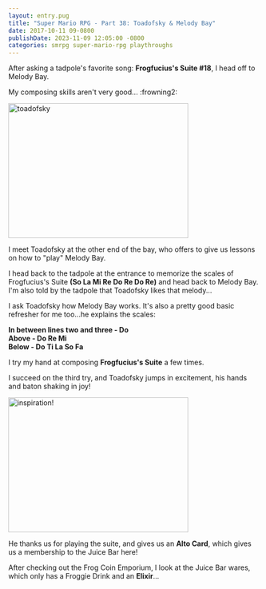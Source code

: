 ```yaml
---
layout: entry.pug
title: "Super Mario RPG - Part 38: Toadofsky & Melody Bay"
date: 2017-10-11 09-0800
publishDate: 2023-11-09 12:05:00 -0800
categories: smrpg super-mario-rpg playthroughs
---
```


After asking a tadpole's favorite song: **Frogfucius's Suite #18**, I head off to Melody Bay.

My composing skills aren't very good... :frowning2:

<img src="https://i.imgur.com/Ufc1GIR.png" alt="toadofsky" width="360" height="270" id="liveblog" />

I meet Toadofsky at the other end of the bay, who offers to give us lessons on how to "play" Melody Bay.

I head back to the tadpole at the entrance to memorize the scales of Frogfucius's Suite **(So La Mi Re Do Re Do Re)** and head back to Melody Bay. I'm also told by the tadpole that Toadofsky likes that melody...

I ask Toadofsky how Melody Bay works. It's also a pretty good basic refresher for me too...he explains the scales:

**In between lines two and three - Do<br/>
Above - Do Re Mi<br/>
Below - Do Ti La So Fa**

I try my hand at composing **Frogfucius's Suite** a few times.

I succeed on the third try, and Toadofsky jumps in excitement, his hands and baton shaking in joy!

<img src="https://i.imgur.com/hk10A0q.png" alt="inspiration!" width="360" height="270" id="liveblog" />

He thanks us for playing the suite, and gives us an **Alto Card**, which gives us a membership to the Juice Bar here!

After checking out the Frog Coin Emporium, I look at the Juice Bar wares, which only has a Froggie Drink and an **Elixir**...